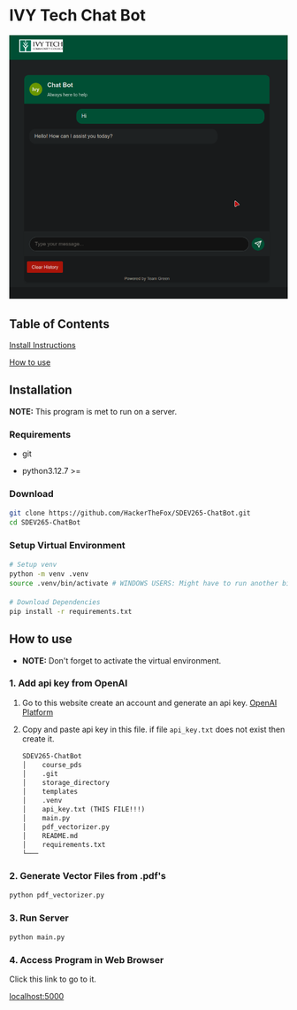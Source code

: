 # IVY Tech Chat Bot

![](screenshots/app_in_use.png)

## Table of Contents

[Install Instructions](#installation)

[How to use](#how-to-use)

## Installation

**NOTE:** This program is met to run on a server.

### Requirements

- git

- python3.12.7 \>=

### Download

```bash
git clone https://github.com/HackerTheFox/SDEV265-ChatBot.git
cd SDEV265-ChatBot
```

### Setup Virtual Environment

```bash
# Setup venv
python -m venv .venv
source .venv/bin/activate # WINDOWS USERS: Might have to run another binary than activate. Just look in this dir for the correct binary.

# Download Dependencies
pip install -r requirements.txt
```

## How to use

- **NOTE:** Don't forget to activate the virtual environment.

### 1. Add api key from OpenAI

1. Go to this website create an account and generate an api key.
   [OpenAI Platform](https://platform.openai.com/docs/api-reference/introduction)

2. Copy and paste api key in this file. if file `api_key.txt` does not exist then create it.
   
   ```textfile
   SDEV265-ChatBot
   │    course_pds
   │    .git
   │    storage_directory
   │    templates
   │    .venv
   │    api_key.txt (THIS FILE!!!)
   │    main.py
   │    pdf_vectorizer.py
   │    README.md
   │    requirements.txt
   └───
   ```

### 2. Generate Vector Files from .pdf's

```bash
python pdf_vectorizer.py
```

### 3. Run Server

```python
python main.py
```

### 4. Access Program in Web Browser

Click this link to go to it.

[localhost:5000](http://127.0.0.1:5000)
